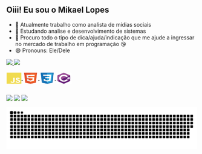 ## Oiii! Eu sou o Mikael  Lopes
  
- 🔭 Atualmente trabalho como analista de midias sociais
- 🌱 Estudando analise e desenvolvimento de sistemas
- 🤔 Procuro todo o tipo de dica/ajuda/indicação que me ajude a ingressar no mercado de trabalho em programação 😘
- 😄 Pronouns: Ele/Dele

 <div>
  <a href="https://github.com/MikaelsLopes">
  <img height="180em" src="https://github-readme-stats.vercel.app/api?username=MikaelsLopes&show_icons=true&theme=dracula&include_all_commits=true&count_private=true"/>
  <img height="180em" src="https://github-readme-stats.vercel.app/api/top-langs/?username=MikaelsLopes&layout=compact&langs_count=7&theme=dracula"/>
</div>
  
 <div style="display: inline_block"><br>
  <img align="center" alt="Rafa-Js" height="30" width="40" src="https://raw.githubusercontent.com/devicons/devicon/master/icons/javascript/javascript-plain.svg">
  <img align="center" alt="Rafa-HTML" height="30" width="40" src="https://raw.githubusercontent.com/devicons/devicon/master/icons/html5/html5-original.svg">
  <img align="center" alt="Rafa-CSS" height="30" width="40" src="https://raw.githubusercontent.com/devicons/devicon/master/icons/css3/css3-original.svg">
  <img align="center" alt="Rafa-Csharp" height="30" width="40" src="https://raw.githubusercontent.com/devicons/devicon/master/icons/csharp/csharp-original.svg">   
</div>
  
##
  
<div>
  <a href="https://www.instagram.com/_mikaellopes_/" target="_blank"><img src="https://img.shields.io/badge/-Instagram-%23E4405F?style=for-the-badge&logo=instagram&logoColor=white" target="_blank"></a>
  <a href = "mailto:mikaelslopes95@gmail.com"><img src="https://img.shields.io/badge/-Gmail-%23333?style=for-the-badge&logo=gmail&logoColor=white" target="_blank"></a>
  <a href="https://www.linkedin.com/in/mikael-lopes-8a07241b7/" target="_blank"><img src="https://img.shields.io/badge/-LinkedIn-%230077B5?style=for-the-badge&logo=linkedin&logoColor=white" target="_blank"></a>      
</div>
  
  ![Snake animation](https://github.com/MikaelsLopes/MikaelsLopes/blob/output/github-contribution-grid-snake.svg)
